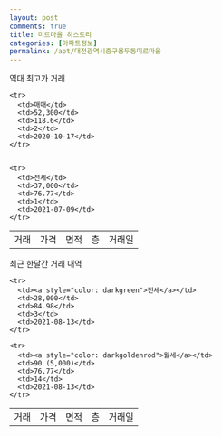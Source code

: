 ```yaml
---
layout: post
comments: true
title: 미르마을 히스토리
categories: [아파트정보]
permalink: /apt/대전광역시중구용두동미르마을
---
```


역대 최고가 거래
<table class="sortable">
    <tr>
      <td>거래</td>
      <td>가격</td>
      <td>면적</td>
      <td>층</td>
      <td>거래일</td>
    </tr>
    
    <tr>
      <td>매매</td>
      <td>52,300</td>
      <td>118.6</td>
      <td>2</td>
      <td>2020-10-17</td>
    </tr>
        
    
    <tr>
      <td>전세</td>
      <td>37,000</td>
      <td>76.77</td>
      <td>1</td>
      <td>2021-07-09</td>
    </tr>
        
    
</table>

최근 한달간 거래 내역

<font size='small'>
<table class="sortable">
    <tr>
      <td>거래</td>
      <td>가격</td>
      <td>면적</td>
      <td>층</td>
      <td>거래일</td>
    </tr>

    <tr>
      <td><a style="color: darkgreen">전세</a></td>
      <td>28,000</td>
      <td>84.98</td>
      <td>3</td>
      <td>2021-08-13</td>
    </tr>
      
    <tr>
      <td><a style="color: darkgoldenrod">월세</a></td>
      <td>90 (5,000)</td>
      <td>76.77</td>
      <td>14</td>
      <td>2021-08-13</td>
    </tr>
      
</table>
</font>

